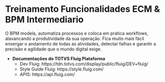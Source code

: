 # Treinamento Funcionalidades ECM & BPM Intermediario

O BPM modela, automatiza processos e coloca em prática workflows, alavancando a produtividade da sua operação. Fica muito mais fácil enxergar o andamento de todas as atividades, detectar falhas e garantir a precisão e agilidade que o mundo digital exige.

<ul>		
	<li>
		<b>Documentações do TOTVS Fluig Plataforma</b>
		<ul>
			<li>Dev Fluig: https://tdn.totvs.com/display/public/fluig/DEV+fluig/</li>
			<li>Style Guide Fluig: https://style.fluig.com/</li>
			<li>APIS: https://api.fluig.com/</li>
		</ul>
	</li>
</ul>

